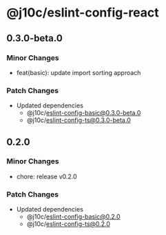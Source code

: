 # @j10c/eslint-config-react

## 0.3.0-beta.0

### Minor Changes

- feat(basic): update import sorting approach

### Patch Changes

- Updated dependencies
  - @j10c/eslint-config-basic@0.3.0-beta.0
  - @j10c/eslint-config-ts@0.3.0-beta.0

## 0.2.0

### Minor Changes

- chore: release v0.2.0

### Patch Changes

- Updated dependencies
  - @j10c/eslint-config-basic@0.2.0
  - @j10c/eslint-config-ts@0.2.0
